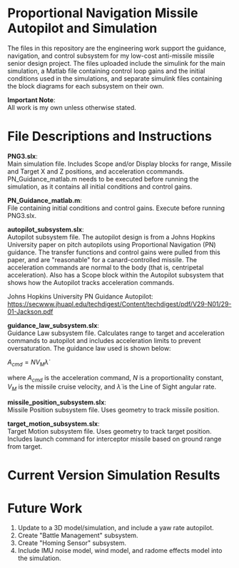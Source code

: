 # Proportional Navigation Missile Autopilot and Simulation
The files in this repository are the engineering work support the guidance, navigation, and control subsystem for my low-cost anti-missile missile senior design project. The files uploaded include the simulink for the main simulation, a Matlab file containing control loop gains and the initial conditions used in the simulations, and separate simulink files containing the block diagrams for each subsystem on their own. 

**Important Note**:\
All work is my own unless otherwise stated.

# File Descriptions and Instructions
**PNG3.slx**:\
Main simulation file. Includes Scope and/or Display blocks for range, Missile and Target X and Z positions, and acceleration ccommands. PN_Guidance_matlab.m needs to be executed before running the simulation, as it contains all initial conditions and control gains.

**PN_Guidance_matlab.m**:\
File containing initial conditions and control gains. Execute before running PNG3.slx.

**autopilot_subsystem.slx**:\
Autopilot subsystem file. The autopilot design is from a Johns Hopkins University paper on pitch autopilots using Proportional Navigation (PN) guidance. The transfer functions and control gains were pulled from this paper, and are "reasonable" for a canard-controlled missile. The acceleration commands are normal to the body (that is, centripetal acceleration). Also has a Scope block within the Autopilot subsystem that shows how the Autopilot tracks acceleration commands.

Johns Hopkins University PN Guidance Autopilot: https://secwww.jhuapl.edu/techdigest/Content/techdigest/pdf/V29-N01/29-01-Jackson.pdf

**guidance_law_subsystem.slx**:\
Guidance Law subsystem file. Calculates range to target and acceleration commands to autopilot and includes acceleration limits to prevent oversaturation. The guidance law used is shown below:

$A_{cmd}=N V_M\dot \lambda$

where $A_{cmd}$ is the acceleration command, $N$ is a proportionality constant, $V_M$ is the missile cruise velocity, and $\dot \lambda$ is the Line of Sight angular rate.

**missile_position_subsystem.slx**:\
Missile Position subsystem file. Uses geometry to track missile position.

**target_motion_subsystem.slx**:\
Target Motion subsystem file. Uses geometry to track target position. Includes launch command for interceptor missile based on ground range from target.

# Current Version Simulation Results

# Future Work
1. Update to a 3D model/simulation, and include a yaw rate autopilot.
2. Create "Battle Management" subsystem.
3. Create "Homing Sensor" subsystem.
4. Include IMU noise model, wind model, and radome effects model into the simulation.
